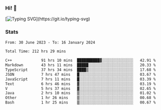 ### Hi!  👋

[![Typing SVG](https://readme-typing-svg.herokuapp.com?font=Fira+Code&pause=1000&width=435&lines=Hello!+I'm+Texiwustion.)](https://git.io/typing-svg)

### Stats

<!--START_SECTION:waka-->

```txt
From: 30 June 2023 - To: 16 January 2024

Total Time: 212 hrs 29 mins

C++             91 hrs 10 mins  ██████████▓░░░░░░░░░░░░░░   42.91 %
Markdown        43 hrs 11 mins  █████░░░░░░░░░░░░░░░░░░░░   20.33 %
TypeScript      37 hrs 34 mins  ████▒░░░░░░░░░░░░░░░░░░░░   17.68 %
JSON            7 hrs 47 mins   █░░░░░░░░░░░░░░░░░░░░░░░░   03.67 %
JavaScript      7 hrs 11 mins   █░░░░░░░░░░░░░░░░░░░░░░░░   03.39 %
Text            6 hrs 46 mins   ▓░░░░░░░░░░░░░░░░░░░░░░░░   03.19 %
V               5 hrs 37 mins   ▓░░░░░░░░░░░░░░░░░░░░░░░░   02.65 %
Java            2 hrs 10 mins   ▒░░░░░░░░░░░░░░░░░░░░░░░░   01.02 %
Other           1 hr 26 mins    ▒░░░░░░░░░░░░░░░░░░░░░░░░   00.68 %
Bash            1 hr 25 mins    ▒░░░░░░░░░░░░░░░░░░░░░░░░   00.67 %
```

<!--END_SECTION:waka-->
